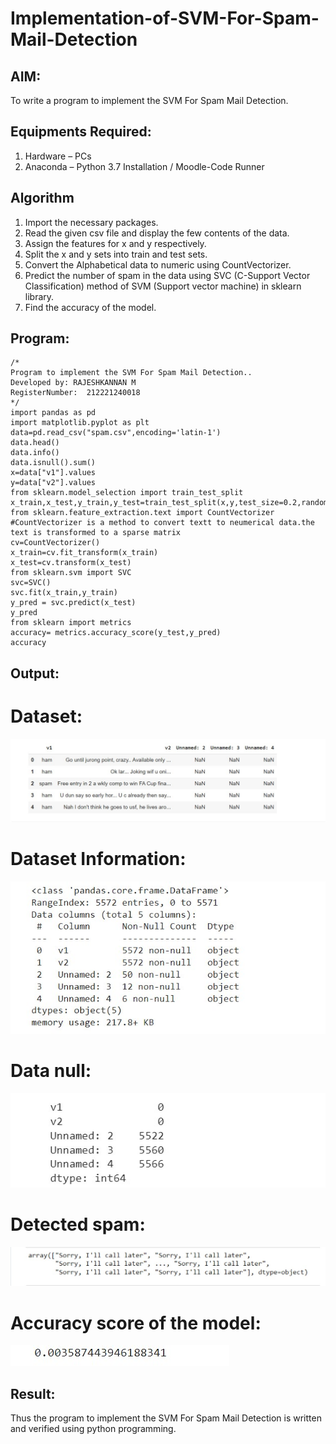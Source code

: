 # Implementation-of-SVM-For-Spam-Mail-Detection

## AIM:
To write a program to implement the SVM For Spam Mail Detection.

## Equipments Required:
1. Hardware – PCs
2. Anaconda – Python 3.7 Installation / Moodle-Code Runner

## Algorithm
1. Import the necessary packages.
2. Read the given csv file and display the few contents of the data.
3. Assign the features for x and y respectively.
4. Split the x and y sets into train and test sets.
5. Convert the Alphabetical data to numeric using CountVectorizer.
6. Predict the number of spam in the data using SVC (C-Support Vector Classification) method of SVM (Support vector machine) in sklearn library.
7. Find the accuracy of the model.

## Program:
```
/*
Program to implement the SVM For Spam Mail Detection..
Developed by: RAJESHKANNAN M
RegisterNumber:  212221240018
*/
import pandas as pd
import matplotlib.pyplot as plt
data=pd.read_csv("spam.csv",encoding='latin-1')
data.head()
data.info()
data.isnull().sum()
x=data["v1"].values
y=data["v2"].values
from sklearn.model_selection import train_test_split
x_train,x_test,y_train,y_test=train_test_split(x,y,test_size=0.2,random_state=0)
from sklearn.feature_extraction.text import CountVectorizer #CountVectorizer is a method to convert textt to neumerical data.the text is transformed to a sparse matrix
cv=CountVectorizer()
x_train=cv.fit_transform(x_train)
x_test=cv.transform(x_test)
from sklearn.svm import SVC
svc=SVC()
svc.fit(x_train,y_train)
y_pred = svc.predict(x_test)
y_pred
from sklearn import metrics
accuracy= metrics.accuracy_score(y_test,y_pred)
accuracy
```

## Output:
# Dataset:
![op1](1.jpg)
# Dataset Information:
![op2](2.jpg)
# Data null:
![op3](3.jpg)
# Detected spam:
![op4](4.jpg)
# Accuracy score of the model:
![op5](5.jpg)


## Result:
Thus the program to implement the SVM For Spam Mail Detection is written and verified using python programming.
